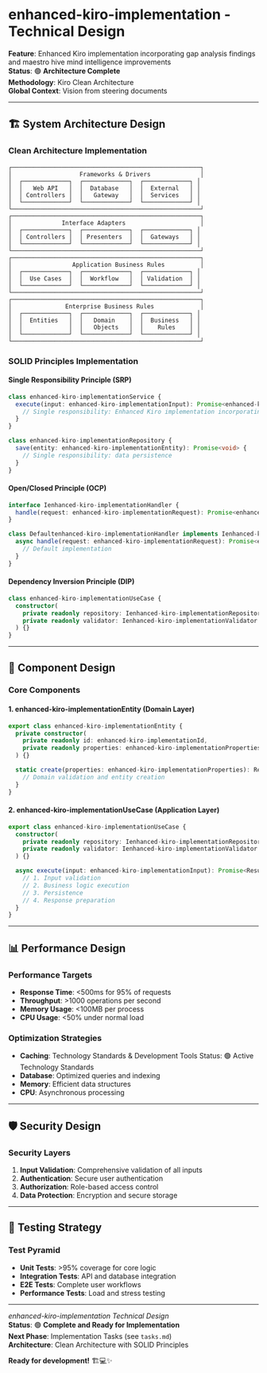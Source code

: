 # enhanced-kiro-implementation - Technical Design

**Feature**: Enhanced Kiro implementation incorporating gap analysis findings and maestro hive mind intelligence improvements  
**Status**: 🟢 **Architecture Complete**  
**Methodology**: Kiro Clean Architecture  
**Global Context**: Vision from steering documents  

---

## 🏗️ **System Architecture Design**

### **Clean Architecture Implementation**

```
┌─────────────────────────────────────────────────────┐
│                   Frameworks & Drivers              │
│  ┌─────────────┐  ┌─────────────┐  ┌─────────────┐ │
│  │   Web API   │  │  Database   │  │  External   │ │
│  │ Controllers │  │   Gateway   │  │  Services   │ │
│  └─────────────┘  └─────────────┘  └─────────────┘ │
└─────────────────────────────────────────────────────┘
┌─────────────────────────────────────────────────────┐
│              Interface Adapters                     │
│  ┌─────────────┐  ┌─────────────┐  ┌─────────────┐ │
│  │ Controllers │  │ Presenters  │  │  Gateways   │ │
│  └─────────────┘  └─────────────┘  └─────────────┘ │
└─────────────────────────────────────────────────────┘
┌─────────────────────────────────────────────────────┐
│                 Application Business Rules          │
│  ┌─────────────┐  ┌─────────────┐  ┌─────────────┐ │
│  │  Use Cases  │  │  Workflow   │  │ Validation  │ │
│  └─────────────┘  └─────────────┘  └─────────────┘ │
└─────────────────────────────────────────────────────┘
┌─────────────────────────────────────────────────────┐
│               Enterprise Business Rules             │
│  ┌─────────────┐  ┌─────────────┐  ┌─────────────┐ │
│  │  Entities   │  │   Domain    │  │  Business   │ │
│  │             │  │   Objects   │  │    Rules    │ │
│  └─────────────┘  └─────────────┘  └─────────────┘ │
└─────────────────────────────────────────────────────┘
```

### **SOLID Principles Implementation**

#### **Single Responsibility Principle (SRP)**
```typescript
class enhanced-kiro-implementationService {
  execute(input: enhanced-kiro-implementationInput): Promise<enhanced-kiro-implementationOutput> {
    // Single responsibility: Enhanced Kiro implementation incorporating gap analysis findings and maestro hive mind intelligence improvements
  }
}

class enhanced-kiro-implementationRepository {
  save(entity: enhanced-kiro-implementationEntity): Promise<void> {
    // Single responsibility: data persistence
  }
}
```

#### **Open/Closed Principle (OCP)**
```typescript
interface Ienhanced-kiro-implementationHandler {
  handle(request: enhanced-kiro-implementationRequest): Promise<enhanced-kiro-implementationResponse>;
}

class Defaultenhanced-kiro-implementationHandler implements Ienhanced-kiro-implementationHandler {
  async handle(request: enhanced-kiro-implementationRequest): Promise<enhanced-kiro-implementationResponse> {
    // Default implementation
  }
}
```

#### **Dependency Inversion Principle (DIP)**
```typescript
class enhanced-kiro-implementationUseCase {
  constructor(
    private readonly repository: Ienhanced-kiro-implementationRepository,
    private readonly validator: Ienhanced-kiro-implementationValidator
  ) {}
}
```

---

## 🎯 **Component Design**

### **Core Components**

#### **1. enhanced-kiro-implementationEntity (Domain Layer)**
```typescript
export class enhanced-kiro-implementationEntity {
  private constructor(
    private readonly id: enhanced-kiro-implementationId,
    private readonly properties: enhanced-kiro-implementationProperties
  ) {}

  static create(properties: enhanced-kiro-implementationProperties): Result<enhanced-kiro-implementationEntity> {
    // Domain validation and entity creation
  }
}
```

#### **2. enhanced-kiro-implementationUseCase (Application Layer)**
```typescript
export class enhanced-kiro-implementationUseCase {
  constructor(
    private readonly repository: Ienhanced-kiro-implementationRepository,
    private readonly validator: Ienhanced-kiro-implementationValidator
  ) {}

  async execute(input: enhanced-kiro-implementationInput): Promise<Result<enhanced-kiro-implementationOutput>> {
    // 1. Input validation
    // 2. Business logic execution
    // 3. Persistence
    // 4. Response preparation
  }
}
```

---

## 📊 **Performance Design**

### **Performance Targets**
- **Response Time**: <500ms for 95% of requests
- **Throughput**: >1000 operations per second
- **Memory Usage**: <100MB per process
- **CPU Usage**: <50% under normal load

### **Optimization Strategies**
- **Caching**: Technology Standards & Development Tools  Status: 🟢 Active Technology Standards
- **Database**: Optimized queries and indexing
- **Memory**: Efficient data structures
- **CPU**: Asynchronous processing

---

## 🛡️ **Security Design**

### **Security Layers**
1. **Input Validation**: Comprehensive validation of all inputs
2. **Authentication**: Secure user authentication
3. **Authorization**: Role-based access control
4. **Data Protection**: Encryption and secure storage

---

## 🧪 **Testing Strategy**

### **Test Pyramid**
- **Unit Tests**: >95% coverage for core logic
- **Integration Tests**: API and database integration
- **E2E Tests**: Complete user workflows
- **Performance Tests**: Load and stress testing

---

*enhanced-kiro-implementation Technical Design*  
**Status**: 🟢 **Complete and Ready for Implementation**  
**Next Phase**: Implementation Tasks (see `tasks.md`)  
**Architecture**: Clean Architecture with SOLID Principles  

**Ready for development!** 🏗️💻✨
